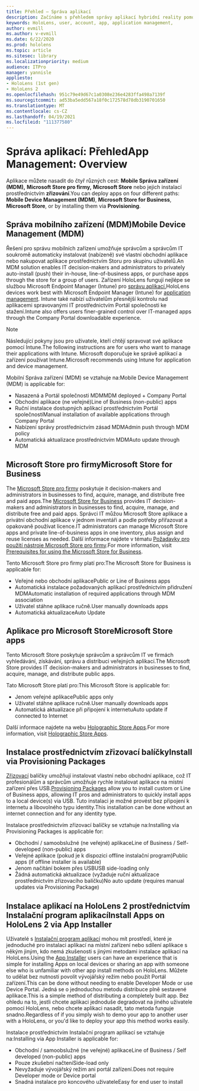 ```yaml
---
title: Přehled – Správa aplikací
description: Začínáme s přehledem správy aplikací hybridní reality pomocí správy mobilních zařízení, Microsoft Storu pro firmy a zřizovacích balíčků
keywords: HoloLens, user, account, app, application management,
author: evmill
ms.author: v-evmill
ms.date: 6/22/2020
ms.prod: hololens
ms.topic: article
ms.sitesec: library
ms.localizationpriority: medium
audience: ITPro
manager: yannisle
appliesto:
- HoloLens (1st gen)
- HoloLens 2
ms.openlocfilehash: 951c79e49d67c1a0308e236e4283ffa498a7139f
ms.sourcegitcommit: ad53ba5edd567a18f0c172578d78db3190701650
ms.translationtype: MT
ms.contentlocale: cs-CZ
ms.lasthandoff: 04/19/2021
ms.locfileid: "111377580"
---
```

# <a name="app-management-overview"></a><span data-ttu-id="0d8e9-104">Správa aplikací: Přehled</span><span class="sxs-lookup"><span data-stu-id="0d8e9-104">App Management: Overview</span></span>

<span data-ttu-id="0d8e9-105">Aplikace můžete nasadit do čtyř různých cest: **Mobile Správa zařízení (MDM),** **Microsoft Store pro firmy,** **Microsoft Store** nebo jejich instalací prostřednictvím **zřizování**.</span><span class="sxs-lookup"><span data-stu-id="0d8e9-105">You can deploy apps on four different paths: **Mobile Device Management (MDM)**, **Microsoft Store for Business**, **Microsoft Store**, or by installing them via **Provisioning**.</span></span>

## <a name="mobile-device-management-mdm"></a><span data-ttu-id="0d8e9-106">Správa mobilního zařízení (MDM)</span><span class="sxs-lookup"><span data-stu-id="0d8e9-106">Mobile Device Management (MDM)</span></span>

<span data-ttu-id="0d8e9-107">Řešení pro správu mobilních zařízení umožňuje správcům a správcům IT soukromě automaticky instalovat (nabízeně) své vlastní obchodní aplikace nebo nakupovat aplikace prostřednictvím Storu pro skupinu uživatelů.</span><span class="sxs-lookup"><span data-stu-id="0d8e9-107">An MDM solution enables IT decision-makers and administrators to privately auto-install (push) their in-house, line-of-business apps, or purchase apps through the store for a group of users.</span></span> <span data-ttu-id="0d8e9-108">Zařízení HoloLens fungují nejlépe se službou Microsoft Endpoint Manager (Intune) pro [správu aplikací.](app-deploy-intune.md)</span><span class="sxs-lookup"><span data-stu-id="0d8e9-108">HoloLens devices work best with Microsoft Endpoint Manager (Intune) for [application management](app-deploy-intune.md).</span></span> <span data-ttu-id="0d8e9-109">Intune také nabízí uživatelům přesnější kontrolu nad aplikacemi spravovanými IT prostřednictvím Portál společnosti ke stažení.</span><span class="sxs-lookup"><span data-stu-id="0d8e9-109">Intune also offers users finer-grained control over IT-managed apps through the Company Portal downloadable experience.</span></span>

> [!NOTE]
> <span data-ttu-id="0d8e9-110">Následující pokyny jsou pro uživatele, kteří chtějí spravovat své aplikace pomocí Intune.</span><span class="sxs-lookup"><span data-stu-id="0d8e9-110">The following instructions are for users who want to manage their applications with Intune.</span></span> <span data-ttu-id="0d8e9-111">Microsoft doporučuje ke správě aplikací a zařízení používat Intune.</span><span class="sxs-lookup"><span data-stu-id="0d8e9-111">Microsoft recommends using Intune for application and device management.</span></span>

<span data-ttu-id="0d8e9-112">Mobilní Správa zařízení (MDM) se vztahuje na:</span><span class="sxs-lookup"><span data-stu-id="0d8e9-112">Mobile Device Management (MDM) is applicable for:</span></span>

* <span data-ttu-id="0d8e9-113">Nasazená a Portál společnosti MDM</span><span class="sxs-lookup"><span data-stu-id="0d8e9-113">MDM deployed + Company Portal</span></span>
* <span data-ttu-id="0d8e9-114">Obchodní aplikace (ne veřejné)</span><span class="sxs-lookup"><span data-stu-id="0d8e9-114">Line of Business (non-public) apps</span></span>
* <span data-ttu-id="0d8e9-115">Ruční instalace dostupných aplikací prostřednictvím Portál společnosti</span><span class="sxs-lookup"><span data-stu-id="0d8e9-115">Manual installation of available applications through Company Portal</span></span>
* <span data-ttu-id="0d8e9-116">Nabízení správy prostřednictvím zásad MDM</span><span class="sxs-lookup"><span data-stu-id="0d8e9-116">Admin push through MDM policy</span></span>
* <span data-ttu-id="0d8e9-117">Automatická aktualizace prostřednictvím MDM</span><span class="sxs-lookup"><span data-stu-id="0d8e9-117">Auto update through MDM</span></span>

## <a name="microsoft-store-for-business"></a><span data-ttu-id="0d8e9-118">Microsoft Store pro firmy</span><span class="sxs-lookup"><span data-stu-id="0d8e9-118">Microsoft Store for Business</span></span>

<span data-ttu-id="0d8e9-119">The [Microsoft Store pro firmy](app-deploy-store-business.md) poskytuje it decision-makers and administrators in businesses to find, acquire, manage, and distribute free and paid apps.</span><span class="sxs-lookup"><span data-stu-id="0d8e9-119">The [Microsoft Store for Business](app-deploy-store-business.md) provides IT decision-makers and administrators in businesses to find, acquire, manage, and distribute free and paid apps.</span></span> <span data-ttu-id="0d8e9-120">Správci IT můžou Microsoft Store aplikace a privátní obchodní aplikace v jednom inventáři a podle potřeby přiřazovat a opakovaně používat licence.</span><span class="sxs-lookup"><span data-stu-id="0d8e9-120">IT administrators can manage Microsoft Store apps and private line-of-business apps in one inventory, plus assign and reuse licenses as needed.</span></span> <span data-ttu-id="0d8e9-121">Další informace najdete v tématu [Požadavky pro použití nástroje Microsoft Store pro firmy](https://docs.microsoft.com/microsoft-store/prerequisites-microsoft-store-for-business).</span><span class="sxs-lookup"><span data-stu-id="0d8e9-121">For more information, visit [Prerequisites for using the Microsoft Store for Business](https://docs.microsoft.com/microsoft-store/prerequisites-microsoft-store-for-business).</span></span>

<span data-ttu-id="0d8e9-122">Tento Microsoft Store pro firmy platí pro:</span><span class="sxs-lookup"><span data-stu-id="0d8e9-122">The Microsoft Store for Business is applicable for:</span></span>

* <span data-ttu-id="0d8e9-123">Veřejné nebo obchodní aplikace</span><span class="sxs-lookup"><span data-stu-id="0d8e9-123">Public or Line of Business apps</span></span>
* <span data-ttu-id="0d8e9-124">Automatická instalace požadovaných aplikací prostřednictvím přidružení MDM</span><span class="sxs-lookup"><span data-stu-id="0d8e9-124">Automatic installation of required applications through MDM association</span></span>
* <span data-ttu-id="0d8e9-125">Uživatel stáhne aplikace ručně.</span><span class="sxs-lookup"><span data-stu-id="0d8e9-125">User manually downloads apps</span></span>
* <span data-ttu-id="0d8e9-126">Automatická aktualizace</span><span class="sxs-lookup"><span data-stu-id="0d8e9-126">Auto Update</span></span>

## <a name="microsoft-store-apps"></a><span data-ttu-id="0d8e9-127">Aplikace pro Microsoft Store</span><span class="sxs-lookup"><span data-stu-id="0d8e9-127">Microsoft Store apps</span></span>

<span data-ttu-id="0d8e9-128">Tento Microsoft Store poskytuje správcům a správcům IT ve firmách vyhledávání, získávání, správu a distribuci veřejných aplikací.</span><span class="sxs-lookup"><span data-stu-id="0d8e9-128">The Microsoft Store provides IT decision-makers and administrators in businesses to find, acquire, manage, and distribute public apps.</span></span>

<span data-ttu-id="0d8e9-129">Tato Microsoft Store platí pro:</span><span class="sxs-lookup"><span data-stu-id="0d8e9-129">This Microsoft Store is applicable for:</span></span>

* <span data-ttu-id="0d8e9-130">Jenom veřejné aplikace</span><span class="sxs-lookup"><span data-stu-id="0d8e9-130">Public apps only</span></span>
* <span data-ttu-id="0d8e9-131">Uživatel stáhne aplikace ručně.</span><span class="sxs-lookup"><span data-stu-id="0d8e9-131">User manually downloads apps</span></span>
* <span data-ttu-id="0d8e9-132">Automatická aktualizace při připojení k internetu</span><span class="sxs-lookup"><span data-stu-id="0d8e9-132">Auto update if connected to Internet</span></span>

<span data-ttu-id="0d8e9-133">Další informace najdete na webu [Holographic Store Apps](https://docs.microsoft.com/hololens/holographic-store-apps).</span><span class="sxs-lookup"><span data-stu-id="0d8e9-133">For more information, visit [Holographic Store Apps](https://docs.microsoft.com/hololens/holographic-store-apps).</span></span>

## <a name="install-via-provisioning-packages"></a><span data-ttu-id="0d8e9-134">Instalace prostřednictvím zřizovací balíčky</span><span class="sxs-lookup"><span data-stu-id="0d8e9-134">Install via Provisioning Packages</span></span>

<span data-ttu-id="0d8e9-135">[Zřizovací](app-deploy-provisioning-package.md) balíčky umožňují instalovat vlastní nebo obchodní aplikace, což IT profesionálům a správcům umožňuje rychle instalovat aplikace na místní zařízení přes USB.</span><span class="sxs-lookup"><span data-stu-id="0d8e9-135">[Provisioning Packages](app-deploy-provisioning-package.md) allow you to install custom or Line of Business apps, allowing IT pros and administrators to quickly install apps to a local device(s) via USB.</span></span> <span data-ttu-id="0d8e9-136">Tuto instalaci je možné provést bez připojení k internetu a libovolného typu identity.</span><span class="sxs-lookup"><span data-stu-id="0d8e9-136">This installation can be done without an internet connection and for any identity type.</span></span>

<span data-ttu-id="0d8e9-137">Instalace prostřednictvím zřizovací balíčky se vztahuje na:</span><span class="sxs-lookup"><span data-stu-id="0d8e9-137">Installing via Provisioning Packages is applicable for:</span></span>

* <span data-ttu-id="0d8e9-138">Obchodní / samoobslužné (ne veřejné) aplikace</span><span class="sxs-lookup"><span data-stu-id="0d8e9-138">Line of Business / Self-developed (non-public) apps</span></span>
* <span data-ttu-id="0d8e9-139">Veřejné aplikace (pokud je k dispozici offline instalační program)</span><span class="sxs-lookup"><span data-stu-id="0d8e9-139">Public apps (if offline installer is available)</span></span>
* <span data-ttu-id="0d8e9-140">Jenom načítání bokem přes USB</span><span class="sxs-lookup"><span data-stu-id="0d8e9-140">USB side-loading only</span></span>
* <span data-ttu-id="0d8e9-141">Žádná automatická aktualizace (vyžaduje ruční aktualizace prostřednictvím zřizovacího balíčku)</span><span class="sxs-lookup"><span data-stu-id="0d8e9-141">No auto update (requires manual updates via Provisioning Package)</span></span>

## <a name="install-apps-on-hololens-2-via-app-installer"></a><span data-ttu-id="0d8e9-142">Instalace aplikací na HoloLens 2 prostřednictvím Instalační program aplikací</span><span class="sxs-lookup"><span data-stu-id="0d8e9-142">Install Apps on HoloLens 2 via App Installer</span></span>

<span data-ttu-id="0d8e9-143">Uživatelé s [Instalační program aplikací](app-deploy-app-installer.md) mohou mít prostředí, které je jednoduché pro instalaci aplikací na místní zařízení nebo sdílení aplikace s někým jiným, kdo nemá zkušenosti s jinými metodami instalace aplikací na HoloLens.</span><span class="sxs-lookup"><span data-stu-id="0d8e9-143">Using the [App Installer](app-deploy-app-installer.md) users can have an experience that is simple for installing Apps on local devices or sharing an app with someone else who is unfamiliar with other app install methods on HoloLens.</span></span> <span data-ttu-id="0d8e9-144">Můžete to udělat bez nutnosti povolit vývojářský režim nebo použít Portál zařízení.</span><span class="sxs-lookup"><span data-stu-id="0d8e9-144">This can be done without needing to enable Developer Mode or use Device Portal.</span></span> <span data-ttu-id="0d8e9-145">Jedná se o jednoduchou metodu distribuce plně sestavené aplikace.</span><span class="sxs-lookup"><span data-stu-id="0d8e9-145">This is a simple method of distributing a completely built app.</span></span> <span data-ttu-id="0d8e9-146">Bez ohledu na to, jestli chcete aplikaci jednoduše degradovat na jiného uživatele pomocí HoloLens, nebo chcete aplikaci nasadit, tato metoda funguje snadno.</span><span class="sxs-lookup"><span data-stu-id="0d8e9-146">Regardless of if you simply wish to demo your app to another user with a HoloLens, or you'd like to deploy your app this method works easily.</span></span>

<span data-ttu-id="0d8e9-147">Instalace prostřednictvím Instalační program aplikací se vztahuje na:</span><span class="sxs-lookup"><span data-stu-id="0d8e9-147">Installing via App Installer is applicable for:</span></span>

* <span data-ttu-id="0d8e9-148">Obchodní / samoobslužné (ne veřejné) aplikace</span><span class="sxs-lookup"><span data-stu-id="0d8e9-148">Line of Business / Self developed (non-public) apps</span></span>
* <span data-ttu-id="0d8e9-149">Pouze zkušební načtení</span><span class="sxs-lookup"><span data-stu-id="0d8e9-149">Side-load only</span></span>
* <span data-ttu-id="0d8e9-150">Nevyžaduje vývojářský režim ani portál zařízení.</span><span class="sxs-lookup"><span data-stu-id="0d8e9-150">Does not require Developer mode or Device portal</span></span>
* <span data-ttu-id="0d8e9-151">Snadná instalace pro koncového uživatele</span><span class="sxs-lookup"><span data-stu-id="0d8e9-151">Easy for end user to install</span></span>
